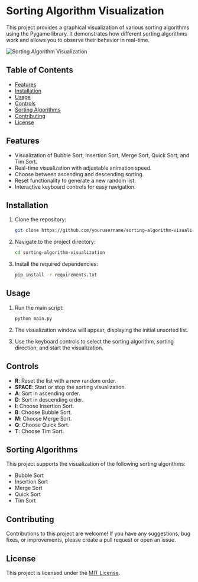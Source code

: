 # Sorting Algorithm Visualization

This project provides a graphical visualization of various sorting algorithms using the Pygame library. It demonstrates how different sorting algorithms work and allows you to observe their behavior in real-time.

![Sorting Algorithm Visualization](screenshot.png)

## Table of Contents

- [Features](#features)
- [Installation](#installation)
- [Usage](#usage)
- [Controls](#controls)
- [Sorting Algorithms](#sorting-algorithms)
- [Contributing](#contributing)
- [License](#license)

## Features

- Visualization of Bubble Sort, Insertion Sort, Merge Sort, Quick Sort, and Tim Sort.
- Real-time visualization with adjustable animation speed.
- Choose between ascending and descending sorting.
- Reset functionality to generate a new random list.
- Interactive keyboard controls for easy navigation.

## Installation

1. Clone the repository:

    ```bash
    git clone https://github.com/yourusername/sorting-algorithm-visualization.git
    ```

2. Navigate to the project directory:

    ```bash
    cd sorting-algorithm-visualization
    ```

3. Install the required dependencies:

    ```bash
    pip install -r requirements.txt
    ```

## Usage

1. Run the main script:

    ```bash
    python main.py
    ```

2. The visualization window will appear, displaying the initial unsorted list.

3. Use the keyboard controls to select the sorting algorithm, sorting direction, and start the visualization.

## Controls

- **R**: Reset the list with a new random order.
- **SPACE**: Start or stop the sorting visualization.
- **A**: Sort in ascending order.
- **D**: Sort in descending order.
- **I**: Choose Insertion Sort.
- **B**: Choose Bubble Sort.
- **M**: Choose Merge Sort.
- **Q**: Choose Quick Sort.
- **T**: Choose Tim Sort.

## Sorting Algorithms

This project supports the visualization of the following sorting algorithms:

- Bubble Sort
- Insertion Sort
- Merge Sort
- Quick Sort
- Tim Sort

## Contributing

Contributions to this project are welcome! If you have any suggestions, bug fixes, or improvements, please create a pull request or open an issue.

## License

This project is licensed under the [MIT License](LICENSE).
